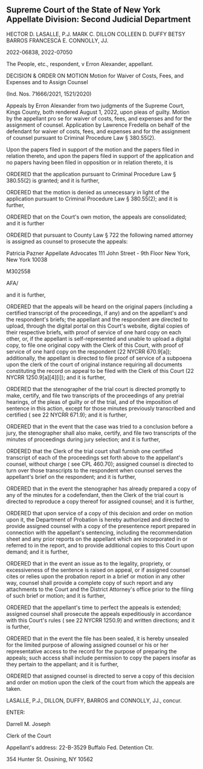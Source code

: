## Supreme Court of the State of New York Appellate Division: Second Judicial Department

HECTOR D. LASALLE, P.J. MARK C. DILLON COLLEEN D. DUFFY BETSY BARROS FRANCESCA E. CONNOLLY, JJ.

2022-06838, 2022-07050

The People, etc., respondent, v Erron Alexander, appellant.

DECISION &amp; ORDER ON MOTION Motion for Waiver of Costs, Fees, and Expenses and to Assign Counsel

(Ind. Nos. 71666/2021, 1521/2020)

Appeals by Erron Alexander from two judgments of the Supreme Court, Kings County, both rendered August 1, 2022, upon pleas of guilty. Motion by the appellant pro se for waiver of costs, fees, and expenses and for the assignment of counsel.  Application by Lawrence Fredella on behalf of the defendant for waiver of costs, fees, and expenses and for the assignment of counsel pursuant to Criminal Procedure Law § 380.55(2).

Upon the papers filed in support of the motion and the papers filed in relation thereto, and upon the papers filed in support of the application and no papers having been filed in opposition or in relation thereto, it is

ORDERED that the application pursuant to Criminal Procedure Law § 380.55(2) is granted; and it is further,

ORDERED that the motion is denied as unnecessary in light of the application pursuant to Criminal Procedure Law § 380.55(2); and it is further,

ORDERED that on the Court's own motion, the appeals are consolidated; and it is further

ORDERED that pursuant to County Law § 722 the following named attorney is assigned as counsel to prosecute the appeals:

Patricia Pazner Appellate Advocates 111 John Street - 9th Floor New York, New York 10038

M302558

AFA/

and it is further,

ORDERED that the appeals will be heard on the original papers (including a certified transcript of the proceedings, if any) and on the appellant's and the respondent's briefs; the appellant and the respondent  are directed to upload, through the digital portal on this Court's website, digital copies of their respective briefs, with proof of service of one hard copy on each other, or, if the appellant is self-represented and unable to upload a digital copy, to file one original copy with the Clerk of this Court, with proof of service of one hard copy on the respondent (22 NYCRR 670.9[a]); additionally, the appellant is directed to file proof of service of a subpoena upon the clerk of the court of original instance requiring all documents constituting the record on appeal to be filed with the Clerk of this Court (22 NYCRR 1250.9[a][4][i]); and it is further,

ORDERED that the stenographer of the trial court is directed promptly to make, certify, and file two transcripts of the proceedings of any pretrial hearings, of the pleas of guilty or of the trial, and of the imposition of sentence in this action, except for those minutes previously transcribed and certified ( see 22 NYCRR 671.9); and it is further,

ORDERED that in the event that the case was tried to a conclusion before a jury, the stenographer shall also make, certify, and file two transcripts of the minutes of proceedings during jury selection; and it is further,

ORDERED that the Clerk of the trial court shall furnish one certified transcript of each of the proceedings set forth above to the appellant's counsel, without charge ( see CPL 460.70); assigned counsel is directed to turn over those transcripts to the respondent when counsel serves the appellant's brief on the respondent; and it is further,

ORDERED that in the event the stenographer has already prepared a copy of any of the minutes for a codefendant, then the Clerk of the trial court is directed to reproduce a copy thereof for assigned counsel; and it is further,

ORDERED that upon service of a copy of this decision and order on motion upon it, the Department of Probation is hereby authorized and directed to provide assigned counsel with a copy of the presentence report prepared in connection with the appellant's sentencing, including the recommendation sheet and any prior reports on the appellant which are incorporated in or referred to in the report, and to provide additional copies to this Court upon demand; and it is further,

ORDERED that in the event an issue as to the legality, propriety, or excessiveness of the sentence is raised on appeal, or if assigned counsel cites or relies upon the probation report in a brief or motion in any other way, counsel shall provide a complete copy of such report and any attachments to the Court and the District Attorney's office prior to the filing of such brief or motion; and it is further,

ORDERED that the appellant's time to perfect the appeals is extended; assigned counsel shall prosecute the appeals expeditiously in accordance with this Court's rules ( see 22 NYCRR 1250.9) and written directions; and it is further,

ORDERED that in the event the file has been sealed, it is hereby unsealed for the limited purpose of allowing assigned counsel or his or her representative access to the record for the purpose of preparing the appeals; such access shall include permission to copy the papers insofar as they pertain to the appellant; and it is further,

ORDERED that assigned counsel is directed to serve a copy of this decision and order on motion upon the clerk of the court from which the appeals are taken.

LASALLE, P.J., DILLON, DUFFY, BARROS and CONNOLLY, JJ., concur.

<!-- image -->

ENTER:

Darrell M. Joseph

Clerk of the Court

Appellant's address: 22-B-3529 Buffalo Fed. Detention Ctr.

354 Hunter St. Ossining, NY 10562